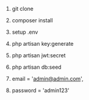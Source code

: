 1. git clone
2. composer install
3. setup .env
4. php artisan key:generate
5. php artisan jwt:secret
6. php artisan db:seed

7. email = 'admin@admin.com',
8. password = 'admin123'
